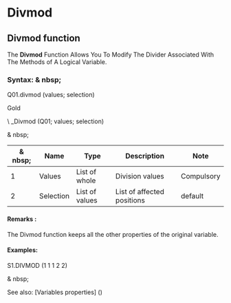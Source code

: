 # Divmod

## Divmod function

The **Divmod** Function Allows You To Modify The Divider Associated With The Methods of A Logical Variable.

### Syntax: & nbsp;

Q01.divmod (values; selection)

Gold

\ _Divmod (Q01; values; selection)

& nbsp;

|& nbsp;|**Name** |**Type** |**Description** |**Note** |
|--- |--- |--- |--- |--- |
|&#49;|Values ​​|List of whole |Division values ​​|Compulsory |
|&#50;|Selection |List of values ​​|List of affected positions |default |


#### Remarks :

The Divmod function keeps all the other properties of the original variable.

#### Examples:

S1.DIVMOD (1 1 1 2 2)

& nbsp;

See also: [Variables properties] (<modify ProproprietesDesvariable.md>)